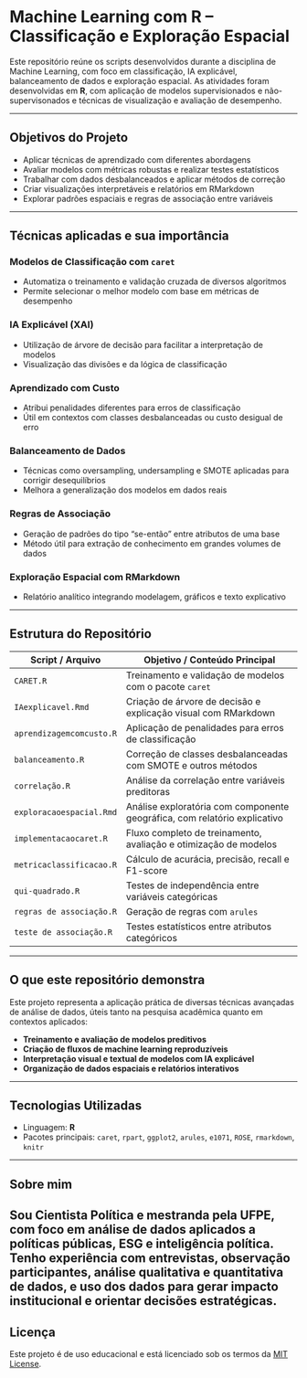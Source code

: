 # Machine Learning com R – Classificação e Exploração Espacial

Este repositório reúne os scripts desenvolvidos durante a disciplina de Machine Learning, com foco em classificação, IA explicável, balanceamento de dados e exploração espacial. As atividades foram desenvolvidas em **R**, com aplicação de modelos supervisionados e não-supervisonados e técnicas de visualização e avaliação de desempenho. 

---

## Objetivos do Projeto

- Aplicar técnicas de aprendizado com diferentes abordagens
- Avaliar modelos com métricas robustas e realizar testes estatísticos
- Trabalhar com dados desbalanceados e aplicar métodos de correção
- Criar visualizações interpretáveis e relatórios em RMarkdown
- Explorar padrões espaciais e regras de associação entre variáveis

---

##  Técnicas aplicadas e sua importância

###  **Modelos de Classificação com `caret`**
- Automatiza o treinamento e validação cruzada de diversos algoritmos
- Permite selecionar o melhor modelo com base em métricas de desempenho

###  **IA Explicável (XAI)**
- Utilização de árvore de decisão para facilitar a interpretação de modelos
- Visualização das divisões e da lógica de classificação

###  **Aprendizado com Custo**
- Atribui penalidades diferentes para erros de classificação
- Útil em contextos com classes desbalanceadas ou custo desigual de erro

### **Balanceamento de Dados**
- Técnicas como oversampling, undersampling e SMOTE aplicadas para corrigir desequilíbrios
- Melhora a generalização dos modelos em dados reais

### **Regras de Associação**
- Geração de padrões do tipo “se-então” entre atributos de uma base
- Método útil para extração de conhecimento em grandes volumes de dados

### **Exploração Espacial com RMarkdown**
- Relatório analítico integrando modelagem, gráficos e texto explicativo

---

## Estrutura do Repositório

| Script / Arquivo              | Objetivo / Conteúdo Principal                                              |
|-------------------------------|---------------------------------------------------------------------------|
| `CARET.R`                     | Treinamento e validação de modelos com o pacote `caret`                   |
| `IAexplicavel.Rmd`            | Criação de árvore de decisão e explicação visual com RMarkdown            |
| `aprendizagemcomcusto.R`      | Aplicação de penalidades para erros de classificação                      |
| `balanceamento.R`             | Correção de classes desbalanceadas com SMOTE e outros métodos             |
| `correlação.R`                | Análise da correlação entre variáveis preditoras                          |
| `exploracaoespacial.Rmd`      | Análise exploratória com componente geográfica, com relatório explicativo |
| `implementacaocaret.R`        | Fluxo completo de treinamento, avaliação e otimização de modelos          |
| `metricaclassificacao.R`      | Cálculo de acurácia, precisão, recall e F1-score                          |
| `qui-quadrado.R`              | Testes de independência entre variáveis categóricas                       |
| `regras de associação.R`      | Geração de regras com `arules`                                            |
| `teste de associação.R`       | Testes estatísticos entre atributos categóricos                           |

---

## O que este repositório demonstra

Este projeto representa a aplicação prática de diversas técnicas avançadas de análise de dados, úteis tanto na pesquisa acadêmica quanto em contextos aplicados:

- **Treinamento e avaliação de modelos preditivos**
- **Criação de fluxos de machine learning reproduzíveis**
- **Interpretação visual e textual de modelos com IA explicável**
- **Organização de dados espaciais e relatórios interativos**

---

##  Tecnologias Utilizadas

- Linguagem: **R**
- Pacotes principais: `caret`, `rpart`, `ggplot2`, `arules`, `e1071`, `ROSE`, `rmarkdown`, `knitr`

---

## Sobre mim

Sou Cientista Política e mestranda pela UFPE, com foco em análise de dados aplicados a políticas públicas, ESG e inteligência política. Tenho experiência com entrevistas, observação participantes, análise qualitativa e quantitativa de dados, e uso dos dados para gerar impacto institucional e orientar decisões estratégicas.
---

## Licença

Este projeto é de uso educacional e está licenciado sob os termos da [MIT License](LICENSE).
